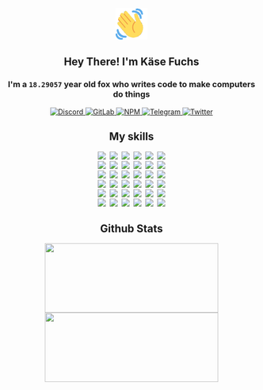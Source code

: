 <div><p align=center><img src=./resources/images/wave.gif width=64px height=64px></p><h2 align=center>Hey There! I'm Käse Fuchs</h2><h3 align=center>I'm a <code>18.29057</code> year old fox who writes code to make computers do things</h3><p align=center><a href=https://discord.com/users/507526681125322772><img alt=Discord src="https://img.shields.io/badge/Discord-5865F2?logo=discord&logoColor=white&style=flat-square#fce44517fb0048b1fb5c853b0b4ed9af"> </a><a href=https://gitlab.com/kasefuchs><img alt=GitLab src="https://img.shields.io/badge/GitLab-330F63?logo=gitlab&logoColor=white&style=flat-square#fce44517fb0048b1fb5c853b0b4ed9af"> </a><a href=https://npmjs.com/~kasefuchs><img alt=NPM src="https://img.shields.io/badge/NPM-CB3837?logo=npm&logoColor=white&style=flat-square#fce44517fb0048b1fb5c853b0b4ed9af"> </a><a href=https://t.me/kasefuchs><img alt=Telegram src="https://img.shields.io/badge/Telegram-2CA5E0?logo=telegram&logoColor=white&style=flat-square#fce44517fb0048b1fb5c853b0b4ed9af"> </a><a href=https://twitter.com/kasefuchs><img alt=Twitter src="https://img.shields.io/badge/Twitter-1DA1F2?logo=twitter&logoColor=white&style=flat-square#fce44517fb0048b1fb5c853b0b4ed9af"></a></p><h2 align=center>My skills</h2><p align=center><a href=https://aws.amazon.com/ ><picture><source srcset="https://skillicons.dev/icons?i=aws&theme=dark#fce44517fb0048b1fb5c853b0b4ed9af" media="(prefers-color-scheme: dark)"><source srcset="https://skillicons.dev/icons?i=aws&theme=light#fce44517fb0048b1fb5c853b0b4ed9af" media="(prefers-color-scheme: light), (prefers-color-scheme: no-preference)"><img src="https://skillicons.dev/icons?i=aws&theme=light#fce44517fb0048b1fb5c853b0b4ed9af"></picture></a>&nbsp;&nbsp;<a href=https://en.wikipedia.org/wiki/Bash_(Unix_shell)><picture><source srcset="https://skillicons.dev/icons?i=bash&theme=dark#fce44517fb0048b1fb5c853b0b4ed9af" media="(prefers-color-scheme: dark)"><source srcset="https://skillicons.dev/icons?i=bash&theme=light#fce44517fb0048b1fb5c853b0b4ed9af" media="(prefers-color-scheme: light), (prefers-color-scheme: no-preference)"><img src="https://skillicons.dev/icons?i=bash&theme=light#fce44517fb0048b1fb5c853b0b4ed9af"></picture></a>&nbsp;&nbsp;<a href=https://discord.com/developers/docs><picture><source srcset="https://skillicons.dev/icons?i=bots&theme=dark#fce44517fb0048b1fb5c853b0b4ed9af" media="(prefers-color-scheme: dark)"><source srcset="https://skillicons.dev/icons?i=bots&theme=light#fce44517fb0048b1fb5c853b0b4ed9af" media="(prefers-color-scheme: light), (prefers-color-scheme: no-preference)"><img src="https://skillicons.dev/icons?i=bots&theme=light#fce44517fb0048b1fb5c853b0b4ed9af"></picture></a>&nbsp;&nbsp;<a href=https://www.cloudflare.com/ ><picture><source srcset="https://skillicons.dev/icons?i=cloudflare&theme=dark#fce44517fb0048b1fb5c853b0b4ed9af" media="(prefers-color-scheme: dark)"><source srcset="https://skillicons.dev/icons?i=cloudflare&theme=light#fce44517fb0048b1fb5c853b0b4ed9af" media="(prefers-color-scheme: light), (prefers-color-scheme: no-preference)"><img src="https://skillicons.dev/icons?i=cloudflare&theme=light#fce44517fb0048b1fb5c853b0b4ed9af"></picture></a>&nbsp;&nbsp;<a href=https://en.wikipedia.org/wiki/CSS><picture><source srcset="https://skillicons.dev/icons?i=css&theme=dark#fce44517fb0048b1fb5c853b0b4ed9af" media="(prefers-color-scheme: dark)"><source srcset="https://skillicons.dev/icons?i=css&theme=light#fce44517fb0048b1fb5c853b0b4ed9af" media="(prefers-color-scheme: light), (prefers-color-scheme: no-preference)"><img src="https://skillicons.dev/icons?i=css&theme=light#fce44517fb0048b1fb5c853b0b4ed9af"></picture></a>&nbsp;&nbsp;<a href=https://www.docker.com/ ><picture><source srcset="https://skillicons.dev/icons?i=docker&theme=dark#fce44517fb0048b1fb5c853b0b4ed9af" media="(prefers-color-scheme: dark)"><source srcset="https://skillicons.dev/icons?i=docker&theme=light#fce44517fb0048b1fb5c853b0b4ed9af" media="(prefers-color-scheme: light), (prefers-color-scheme: no-preference)"><img src="https://skillicons.dev/icons?i=docker&theme=light#fce44517fb0048b1fb5c853b0b4ed9af"></picture></a><br><a href=https://www.electronjs.org/ ><picture><source srcset="https://skillicons.dev/icons?i=electron&theme=dark#fce44517fb0048b1fb5c853b0b4ed9af" media="(prefers-color-scheme: dark)"><source srcset="https://skillicons.dev/icons?i=electron&theme=light#fce44517fb0048b1fb5c853b0b4ed9af" media="(prefers-color-scheme: light), (prefers-color-scheme: no-preference)"><img src="https://skillicons.dev/icons?i=electron&theme=light#fce44517fb0048b1fb5c853b0b4ed9af"></picture></a>&nbsp;&nbsp;<a href=https://expressjs.com/ ><picture><source srcset="https://skillicons.dev/icons?i=express&theme=dark#fce44517fb0048b1fb5c853b0b4ed9af" media="(prefers-color-scheme: dark)"><source srcset="https://skillicons.dev/icons?i=express&theme=light#fce44517fb0048b1fb5c853b0b4ed9af" media="(prefers-color-scheme: light), (prefers-color-scheme: no-preference)"><img src="https://skillicons.dev/icons?i=express&theme=light#fce44517fb0048b1fb5c853b0b4ed9af"></picture></a>&nbsp;&nbsp;<a href=https://www.figma.com/ ><picture><source srcset="https://skillicons.dev/icons?i=figma&theme=dark#fce44517fb0048b1fb5c853b0b4ed9af" media="(prefers-color-scheme: dark)"><source srcset="https://skillicons.dev/icons?i=figma&theme=light#fce44517fb0048b1fb5c853b0b4ed9af" media="(prefers-color-scheme: light), (prefers-color-scheme: no-preference)"><img src="https://skillicons.dev/icons?i=figma&theme=light#fce44517fb0048b1fb5c853b0b4ed9af"></picture></a>&nbsp;&nbsp;<a href=https://firebase.google.com/ ><picture><source srcset="https://skillicons.dev/icons?i=firebase&theme=dark#fce44517fb0048b1fb5c853b0b4ed9af" media="(prefers-color-scheme: dark)"><source srcset="https://skillicons.dev/icons?i=firebase&theme=light#fce44517fb0048b1fb5c853b0b4ed9af" media="(prefers-color-scheme: light), (prefers-color-scheme: no-preference)"><img src="https://skillicons.dev/icons?i=firebase&theme=light#fce44517fb0048b1fb5c853b0b4ed9af"></picture></a>&nbsp;&nbsp;<a href=https://flask.palletsprojects.com/ ><picture><source srcset="https://skillicons.dev/icons?i=flask&theme=dark#fce44517fb0048b1fb5c853b0b4ed9af" media="(prefers-color-scheme: dark)"><source srcset="https://skillicons.dev/icons?i=flask&theme=light#fce44517fb0048b1fb5c853b0b4ed9af" media="(prefers-color-scheme: light), (prefers-color-scheme: no-preference)"><img src="https://skillicons.dev/icons?i=flask&theme=light#fce44517fb0048b1fb5c853b0b4ed9af"></picture></a>&nbsp;&nbsp;<a href=https://cloud.google.com/ ><picture><source srcset="https://skillicons.dev/icons?i=gcp&theme=dark#fce44517fb0048b1fb5c853b0b4ed9af" media="(prefers-color-scheme: dark)"><source srcset="https://skillicons.dev/icons?i=gcp&theme=light#fce44517fb0048b1fb5c853b0b4ed9af" media="(prefers-color-scheme: light), (prefers-color-scheme: no-preference)"><img src="https://skillicons.dev/icons?i=gcp&theme=light#fce44517fb0048b1fb5c853b0b4ed9af"></picture></a><br><a href=https://git-scm.com/ ><picture><source srcset="https://skillicons.dev/icons?i=git&theme=dark#fce44517fb0048b1fb5c853b0b4ed9af" media="(prefers-color-scheme: dark)"><source srcset="https://skillicons.dev/icons?i=git&theme=light#fce44517fb0048b1fb5c853b0b4ed9af" media="(prefers-color-scheme: light), (prefers-color-scheme: no-preference)"><img src="https://skillicons.dev/icons?i=git&theme=light#fce44517fb0048b1fb5c853b0b4ed9af"></picture></a>&nbsp;&nbsp;<a href=https://github.com/ ><picture><source srcset="https://skillicons.dev/icons?i=github&theme=dark#fce44517fb0048b1fb5c853b0b4ed9af" media="(prefers-color-scheme: dark)"><source srcset="https://skillicons.dev/icons?i=github&theme=light#fce44517fb0048b1fb5c853b0b4ed9af" media="(prefers-color-scheme: light), (prefers-color-scheme: no-preference)"><img src="https://skillicons.dev/icons?i=github&theme=light#fce44517fb0048b1fb5c853b0b4ed9af"></picture></a>&nbsp;&nbsp;<a href=https://gitlab.com/ ><picture><source srcset="https://skillicons.dev/icons?i=gitlab&theme=dark#fce44517fb0048b1fb5c853b0b4ed9af" media="(prefers-color-scheme: dark)"><source srcset="https://skillicons.dev/icons?i=gitlab&theme=light#fce44517fb0048b1fb5c853b0b4ed9af" media="(prefers-color-scheme: light), (prefers-color-scheme: no-preference)"><img src="https://skillicons.dev/icons?i=gitlab&theme=light#fce44517fb0048b1fb5c853b0b4ed9af"></picture></a>&nbsp;&nbsp;<a href=https://www.heroku.com/ ><picture><source srcset="https://skillicons.dev/icons?i=heroku&theme=dark#fce44517fb0048b1fb5c853b0b4ed9af" media="(prefers-color-scheme: dark)"><source srcset="https://skillicons.dev/icons?i=heroku&theme=light#fce44517fb0048b1fb5c853b0b4ed9af" media="(prefers-color-scheme: light), (prefers-color-scheme: no-preference)"><img src="https://skillicons.dev/icons?i=heroku&theme=light#fce44517fb0048b1fb5c853b0b4ed9af"></picture></a>&nbsp;&nbsp;<a href=https://en.wikipedia.org/wiki/HTML><picture><source srcset="https://skillicons.dev/icons?i=html&theme=dark#fce44517fb0048b1fb5c853b0b4ed9af" media="(prefers-color-scheme: dark)"><source srcset="https://skillicons.dev/icons?i=html&theme=light#fce44517fb0048b1fb5c853b0b4ed9af" media="(prefers-color-scheme: light), (prefers-color-scheme: no-preference)"><img src="https://skillicons.dev/icons?i=html&theme=light#fce44517fb0048b1fb5c853b0b4ed9af"></picture></a>&nbsp;&nbsp;<a href=https://en.wikipedia.org/wiki/JavaScript><picture><source srcset="https://skillicons.dev/icons?i=js&theme=dark#fce44517fb0048b1fb5c853b0b4ed9af" media="(prefers-color-scheme: dark)"><source srcset="https://skillicons.dev/icons?i=js&theme=light#fce44517fb0048b1fb5c853b0b4ed9af" media="(prefers-color-scheme: light), (prefers-color-scheme: no-preference)"><img src="https://skillicons.dev/icons?i=js&theme=light#fce44517fb0048b1fb5c853b0b4ed9af"></picture></a><br><a href=https://en.wikipedia.org/wiki/Linux><picture><source srcset="https://skillicons.dev/icons?i=linux&theme=dark#fce44517fb0048b1fb5c853b0b4ed9af" media="(prefers-color-scheme: dark)"><source srcset="https://skillicons.dev/icons?i=linux&theme=light#fce44517fb0048b1fb5c853b0b4ed9af" media="(prefers-color-scheme: light), (prefers-color-scheme: no-preference)"><img src="https://skillicons.dev/icons?i=linux&theme=light#fce44517fb0048b1fb5c853b0b4ed9af"></picture></a>&nbsp;&nbsp;<a href=https://mui.com/ ><picture><source srcset="https://skillicons.dev/icons?i=materialui&theme=dark#fce44517fb0048b1fb5c853b0b4ed9af" media="(prefers-color-scheme: dark)"><source srcset="https://skillicons.dev/icons?i=materialui&theme=light#fce44517fb0048b1fb5c853b0b4ed9af" media="(prefers-color-scheme: light), (prefers-color-scheme: no-preference)"><img src="https://skillicons.dev/icons?i=materialui&theme=light#fce44517fb0048b1fb5c853b0b4ed9af"></picture></a>&nbsp;&nbsp;<a href=https://en.wikipedia.org/wiki/Markdown><picture><source srcset="https://skillicons.dev/icons?i=md&theme=dark#fce44517fb0048b1fb5c853b0b4ed9af" media="(prefers-color-scheme: dark)"><source srcset="https://skillicons.dev/icons?i=md&theme=light#fce44517fb0048b1fb5c853b0b4ed9af" media="(prefers-color-scheme: light), (prefers-color-scheme: no-preference)"><img src="https://skillicons.dev/icons?i=md&theme=light#fce44517fb0048b1fb5c853b0b4ed9af"></picture></a>&nbsp;&nbsp;<a href=https://www.mongodb.com/ ><picture><source srcset="https://skillicons.dev/icons?i=mongodb&theme=dark#fce44517fb0048b1fb5c853b0b4ed9af" media="(prefers-color-scheme: dark)"><source srcset="https://skillicons.dev/icons?i=mongodb&theme=light#fce44517fb0048b1fb5c853b0b4ed9af" media="(prefers-color-scheme: light), (prefers-color-scheme: no-preference)"><img src="https://skillicons.dev/icons?i=mongodb&theme=light#fce44517fb0048b1fb5c853b0b4ed9af"></picture></a>&nbsp;&nbsp;<a href=https://www.mysql.com/ ><picture><source srcset="https://skillicons.dev/icons?i=mysql&theme=dark#fce44517fb0048b1fb5c853b0b4ed9af" media="(prefers-color-scheme: dark)"><source srcset="https://skillicons.dev/icons?i=mysql&theme=light#fce44517fb0048b1fb5c853b0b4ed9af" media="(prefers-color-scheme: light), (prefers-color-scheme: no-preference)"><img src="https://skillicons.dev/icons?i=mysql&theme=light#fce44517fb0048b1fb5c853b0b4ed9af"></picture></a>&nbsp;&nbsp;<a href=https://nextjs.org/ ><picture><source srcset="https://skillicons.dev/icons?i=nextjs&theme=dark#fce44517fb0048b1fb5c853b0b4ed9af" media="(prefers-color-scheme: dark)"><source srcset="https://skillicons.dev/icons?i=nextjs&theme=light#fce44517fb0048b1fb5c853b0b4ed9af" media="(prefers-color-scheme: light), (prefers-color-scheme: no-preference)"><img src="https://skillicons.dev/icons?i=nextjs&theme=light#fce44517fb0048b1fb5c853b0b4ed9af"></picture></a><br><a href=https://nodejs.org/en/ ><picture><source srcset="https://skillicons.dev/icons?i=nodejs&theme=dark#fce44517fb0048b1fb5c853b0b4ed9af" media="(prefers-color-scheme: dark)"><source srcset="https://skillicons.dev/icons?i=nodejs&theme=light#fce44517fb0048b1fb5c853b0b4ed9af" media="(prefers-color-scheme: light), (prefers-color-scheme: no-preference)"><img src="https://skillicons.dev/icons?i=nodejs&theme=light#fce44517fb0048b1fb5c853b0b4ed9af"></picture></a>&nbsp;&nbsp;<a href=https://www.postgresql.org/ ><picture><source srcset="https://skillicons.dev/icons?i=postgres&theme=dark#fce44517fb0048b1fb5c853b0b4ed9af" media="(prefers-color-scheme: dark)"><source srcset="https://skillicons.dev/icons?i=postgres&theme=light#fce44517fb0048b1fb5c853b0b4ed9af" media="(prefers-color-scheme: light), (prefers-color-scheme: no-preference)"><img src="https://skillicons.dev/icons?i=postgres&theme=light#fce44517fb0048b1fb5c853b0b4ed9af"></picture></a>&nbsp;&nbsp;<a href=https://learn.microsoft.com/en-us/powershell/ ><picture><source srcset="https://skillicons.dev/icons?i=powershell&theme=dark#fce44517fb0048b1fb5c853b0b4ed9af" media="(prefers-color-scheme: dark)"><source srcset="https://skillicons.dev/icons?i=powershell&theme=light#fce44517fb0048b1fb5c853b0b4ed9af" media="(prefers-color-scheme: light), (prefers-color-scheme: no-preference)"><img src="https://skillicons.dev/icons?i=powershell&theme=light#fce44517fb0048b1fb5c853b0b4ed9af"></picture></a>&nbsp;&nbsp;<a href=https://www.python.org/ ><picture><source srcset="https://skillicons.dev/icons?i=py&theme=dark#fce44517fb0048b1fb5c853b0b4ed9af" media="(prefers-color-scheme: dark)"><source srcset="https://skillicons.dev/icons?i=py&theme=light#fce44517fb0048b1fb5c853b0b4ed9af" media="(prefers-color-scheme: light), (prefers-color-scheme: no-preference)"><img src="https://skillicons.dev/icons?i=py&theme=light#fce44517fb0048b1fb5c853b0b4ed9af"></picture></a>&nbsp;&nbsp;<a href=https://www.raspberrypi.org/ ><picture><source srcset="https://skillicons.dev/icons?i=raspberrypi&theme=dark#fce44517fb0048b1fb5c853b0b4ed9af" media="(prefers-color-scheme: dark)"><source srcset="https://skillicons.dev/icons?i=raspberrypi&theme=light#fce44517fb0048b1fb5c853b0b4ed9af" media="(prefers-color-scheme: light), (prefers-color-scheme: no-preference)"><img src="https://skillicons.dev/icons?i=raspberrypi&theme=light#fce44517fb0048b1fb5c853b0b4ed9af"></picture></a>&nbsp;&nbsp;<a href=https://reactjs.org/ ><picture><source srcset="https://skillicons.dev/icons?i=react&theme=dark#fce44517fb0048b1fb5c853b0b4ed9af" media="(prefers-color-scheme: dark)"><source srcset="https://skillicons.dev/icons?i=react&theme=light#fce44517fb0048b1fb5c853b0b4ed9af" media="(prefers-color-scheme: light), (prefers-color-scheme: no-preference)"><img src="https://skillicons.dev/icons?i=react&theme=light#fce44517fb0048b1fb5c853b0b4ed9af"></picture></a><br><a href=https://redux.js.org/ ><picture><source srcset="https://skillicons.dev/icons?i=redux&theme=dark#fce44517fb0048b1fb5c853b0b4ed9af" media="(prefers-color-scheme: dark)"><source srcset="https://skillicons.dev/icons?i=redux&theme=light#fce44517fb0048b1fb5c853b0b4ed9af" media="(prefers-color-scheme: light), (prefers-color-scheme: no-preference)"><img src="https://skillicons.dev/icons?i=redux&theme=light#fce44517fb0048b1fb5c853b0b4ed9af"></picture></a>&nbsp;&nbsp;<a href=https://en.wikipedia.org/wiki/Regular_expression><picture><source srcset="https://skillicons.dev/icons?i=regex&theme=dark#fce44517fb0048b1fb5c853b0b4ed9af" media="(prefers-color-scheme: dark)"><source srcset="https://skillicons.dev/icons?i=regex&theme=light#fce44517fb0048b1fb5c853b0b4ed9af" media="(prefers-color-scheme: light), (prefers-color-scheme: no-preference)"><img src="https://skillicons.dev/icons?i=regex&theme=light#fce44517fb0048b1fb5c853b0b4ed9af"></picture></a>&nbsp;&nbsp;<a href=https://en.wikipedia.org/wiki/Sass_(stylesheet_language)><picture><source srcset="https://skillicons.dev/icons?i=sass&theme=dark#fce44517fb0048b1fb5c853b0b4ed9af" media="(prefers-color-scheme: dark)"><source srcset="https://skillicons.dev/icons?i=sass&theme=light#fce44517fb0048b1fb5c853b0b4ed9af" media="(prefers-color-scheme: light), (prefers-color-scheme: no-preference)"><img src="https://skillicons.dev/icons?i=sass&theme=light#fce44517fb0048b1fb5c853b0b4ed9af"></picture></a>&nbsp;&nbsp;<a href=https://www.typescriptlang.org/ ><picture><source srcset="https://skillicons.dev/icons?i=ts&theme=dark#fce44517fb0048b1fb5c853b0b4ed9af" media="(prefers-color-scheme: dark)"><source srcset="https://skillicons.dev/icons?i=ts&theme=light#fce44517fb0048b1fb5c853b0b4ed9af" media="(prefers-color-scheme: light), (prefers-color-scheme: no-preference)"><img src="https://skillicons.dev/icons?i=ts&theme=light#fce44517fb0048b1fb5c853b0b4ed9af"></picture></a>&nbsp;&nbsp;<a href=https://unity.com/ ><picture><source srcset="https://skillicons.dev/icons?i=unity&theme=dark#fce44517fb0048b1fb5c853b0b4ed9af" media="(prefers-color-scheme: dark)"><source srcset="https://skillicons.dev/icons?i=unity&theme=light#fce44517fb0048b1fb5c853b0b4ed9af" media="(prefers-color-scheme: light), (prefers-color-scheme: no-preference)"><img src="https://skillicons.dev/icons?i=unity&theme=light#fce44517fb0048b1fb5c853b0b4ed9af"></picture></a>&nbsp;&nbsp;<a href=https://workers.cloudflare.com/ ><picture><source srcset="https://skillicons.dev/icons?i=workers&theme=dark#fce44517fb0048b1fb5c853b0b4ed9af" media="(prefers-color-scheme: dark)"><source srcset="https://skillicons.dev/icons?i=workers&theme=light#fce44517fb0048b1fb5c853b0b4ed9af" media="(prefers-color-scheme: light), (prefers-color-scheme: no-preference)"><img src="https://skillicons.dev/icons?i=workers&theme=light#fce44517fb0048b1fb5c853b0b4ed9af"></picture></a><br></p><h2 align=center>Github Stats</h2><p align=center><picture><source srcset="https://github-readme-stats-kasefuchs.vercel.app/api/?count_private=true&hide_border=true&hide_rank=true&line_height=20&hide_title=true&username=Kasefuchs&theme=dark#fce44517fb0048b1fb5c853b0b4ed9af" media="(prefers-color-scheme: dark)"><source srcset="https://github-readme-stats-kasefuchs.vercel.app/api/?count_private=true&hide_border=true&hide_rank=true&line_height=20&hide_title=true&username=Kasefuchs&theme=light#fce44517fb0048b1fb5c853b0b4ed9af" media="(prefers-color-scheme: light), (prefers-color-scheme: no-preference)"><img align=middle width=350 height=140 src="https://github-readme-stats-kasefuchs.vercel.app/api/?count_private=true&hide_border=true&hide_rank=true&line_height=20&hide_title=true&username=Kasefuchs&theme=light#fce44517fb0048b1fb5c853b0b4ed9af"></picture><picture><source srcset="https://github-readme-stats-kasefuchs.vercel.app/api/top-langs/?count_private=true&hide_border=true&layout=compact&username=Kasefuchs&theme=dark#fce44517fb0048b1fb5c853b0b4ed9af" media="(prefers-color-scheme: dark)"><source srcset="https://github-readme-stats-kasefuchs.vercel.app/api/top-langs/?count_private=true&hide_border=true&layout=compact&username=Kasefuchs&theme=light#fce44517fb0048b1fb5c853b0b4ed9af" media="(prefers-color-scheme: light), (prefers-color-scheme: no-preference)"><img align=middle width=350 height=140 src="https://github-readme-stats-kasefuchs.vercel.app/api/top-langs/?count_private=true&hide_border=true&layout=compact&username=Kasefuchs&theme=light#fce44517fb0048b1fb5c853b0b4ed9af"></picture></p><img src="https://hit.yhype.me/github/profile?user_id=64592097#fce44517fb0048b1fb5c853b0b4ed9af" alt=""></div>